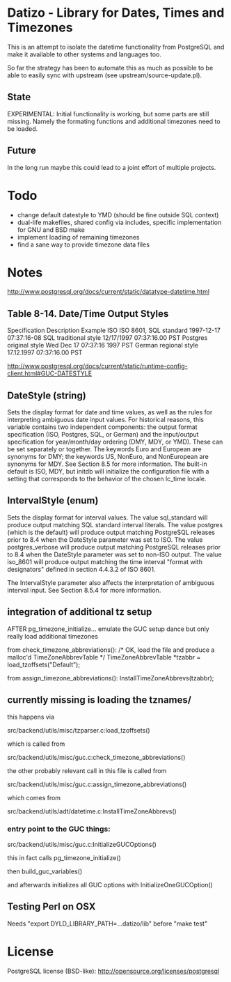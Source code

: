# Datizo - Library for Dates, Times and Timezones

This is an attempt to isolate the datetime functionality from PostgreSQL and
make it available to other systems and languages too.

So far the strategy has been to automate this as much as possible to be able to
easily sync with upstream (see upstream/source-update.pl).

## State

EXPERIMENTAL: Initial functionality is working, but some parts are still missing.
Namely the formating functions and additional timezones need to be loaded.

## Future

In the long run maybe this could lead to a joint effort of multiple projects.

# Todo

- change default datestyle to YMD (should be fine outside SQL context)
- dual-life makefiles, shared config via includes, specific implementation for
  GNU and BSD make
- implement loading of remaining timezones
- find a sane way to provide timezone data files

# Notes

http://www.postgresql.org/docs/current/static/datatype-datetime.html

## Table 8-14. Date/Time Output Styles

Specification  Description             Example
ISO            ISO 8601, SQL standard  1997-12-17 07:37:16-08
SQL            traditional style       12/17/1997 07:37:16.00 PST
Postgres       original style          Wed Dec 17 07:37:16 1997 PST
German         regional style          17.12.1997 07:37:16.00 PST

http://www.postgresql.org/docs/current/static/runtime-config-client.html#GUC-DATESTYLE

## DateStyle (string)
Sets the display format for date and time values, as well as the rules for
interpreting ambiguous date input values. For historical reasons, this variable
contains two independent components: the output format specification (ISO,
Postgres, SQL, or German) and the input/output specification for year/month/day
ordering (DMY, MDY, or YMD). These can be set separately or together. The
keywords Euro and European are synonyms for DMY; the keywords US, NonEuro, and
NonEuropean are synonyms for MDY. See Section 8.5 for more information. The
built-in default is ISO, MDY, but initdb will initialize the configuration file
with a setting that corresponds to the behavior of the chosen lc_time locale.


## IntervalStyle (enum)
Sets the display format for interval values. The value sql_standard will produce
output matching SQL standard interval literals. The value postgres (which is the
default) will produce output matching PostgreSQL releases prior to 8.4 when the
DateStyle parameter was set to ISO. The value postgres_verbose will produce
output matching PostgreSQL releases prior to 8.4 when the DateStyle parameter
was set to non-ISO output. The value iso_8601 will produce output matching the
time interval "format with designators" defined in section 4.4.3.2 of ISO 8601.

The IntervalStyle parameter also affects the interpretation of ambiguous
interval input. See Section 8.5.4 for more information.

## integration of additional tz setup

AFTER pg_timezone_initialize... emulate the GUC setup dance but only really load additional
timezones

from check_timezone_abbreviations():
	/* OK, load the file and produce a malloc'd TimeZoneAbbrevTable */
	TimeZoneAbbrevTable *tzabbr = load_tzoffsets("Default");

from assign_timezone_abbreviations():
	InstallTimeZoneAbbrevs(tzabbr);



## currently missing is loading the tznames/

this happens via

  src/backend/utils/misc/tzparser.c:load_tzoffsets()

which is called from

  src/backend/utils/misc/guc.c:check_timezone_abbreviations()


the other probably relevant call in this file is called from

  src/backend/utils/misc/guc.c:assign_timezone_abbreviations()

which comes from

  src/backend/utils/adt/datetime.c:InstallTimeZoneAbbrevs()


### entry point to the GUC things:

  src/backend/utils/misc/guc.c:InitializeGUCOptions()

this in fact calls pg_timezone_initialize()

then build_guc_variables()

and afterwards initializes all GUC options with InitializeOneGUCOption()

## Testing Perl on OSX

Needs "export DYLD_LIBRARY_PATH=...datizo/lib" before "make test"


# License

PostgreSQL license (BSD-like): http://opensource.org/licenses/postgresql
